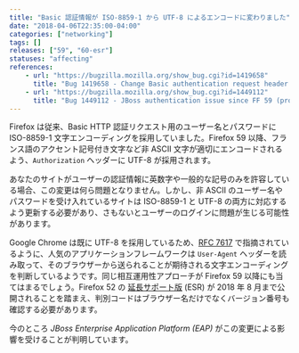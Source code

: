 ```yaml
---
title: "Basic 認証情報が ISO-8859-1 から UTF-8 によるエンコードに変わりました"
date: "2018-04-06T22:35:00-04:00"
categories: ["networking"]
tags: []
releases: ["59", "60-esr"]
statuses: "affecting"
references:
    - url: "https://bugzilla.mozilla.org/show_bug.cgi?id=1419658"
      title: "Bug 1419658 - Change Basic authentication request header username and password character encoding to UTF-8 (used to be ISO-8859-1)"
    - url: "https://bugzilla.mozilla.org/show_bug.cgi?id=1449112"
      title: "Bug 1449112 - JBoss authentication issue since FF 59 (problem with accents in authentication window ?) "
---
```

Firefox は従来、Basic HTTP 認証リクエスト用のユーザー名とパスワードに ISO-8859-1 文字エンコーディングを採用していました。Firefox 59 以降、フランス語のアクセント記号付き文字など非 ASCII 文字が適切にエンコードされるよう、`Authorization` ヘッダーに UTF-8 が採用されます。

あなたのサイトがユーザーの認証情報に英数字や一般的な記号のみを許容している場合、この変更は何ら問題となりません。しかし、非 ASCII のユーザー名やパスワードを受け入れているサイトは ISO-8859-1 と UTF-8 の両方に対応するよう更新する必要があり、さもないとユーザーのログインに問題が生じる可能性があります。

Google Chrome は既に UTF-8 を採用しているため、[RFC 7617](https://tools.ietf.org/html/rfc7617#appendix-B.3) で指摘されているように、人気のアプリケーションフレームワークは `User-Agent` ヘッダーを読み取って、そのブラウザーから送られることが期待される文字エンコーディングを判断しているようです。同じ相互運用性アプローチが Firefox 59 以降にも当てはまるでしょう。Firefox 52 の [延長サポート版](https://www.mozilla.org/firefox/organizations/) (ESR) が 2018 年 8 月まで公開されることを踏まえ、判別コードはブラウザー名だけでなくバージョン番号も確認する必要があります。

今のところ *JBoss Enterprise Application Platform (EAP)* がこの変更による影響を受けることが判明しています。
